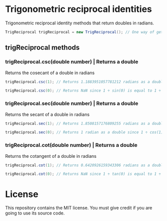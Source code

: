 # Trigonometric reciprocal identities
Trigonometric reciprocal identity methods that return doubles in radians.

```Java
TrigReciprocal trigReciprocal = new TrigReciprocal(); // One way of getting the trigReciprocal class
```

## trigReciprocal methods

### trigReciprocal.csc(double number) | Returns a double
Returns the cosecant of a double in radians

```Java
trigReciprocal.csc(1); // Returns 1.1883951057781212 radians as a double
```

```Java
trigReciprocal.csc(0); // Returns NaN since 1 ÷ sin(0) is equal to 1 ÷ 0, which is undefined
```

### trigReciprocal.sec(double number) | Returns a double
Returns the secant of a double in radians

```Java
trigReciprocal.sec(1); // Returns 1.8508157176809255 radians as a double
```

```Java
trigReciprocal.sec(0); // Returns 1 radian as a double since 1 ÷ cos(1) is equal to 1 ÷ 1, which is 1
```

### trigReciprocal.cot(double number) | Returns a double
Returns the cotangent of a double in radians

```Java
trigReciprocal.cot(1); // Returns 0.6420926159343306 radians as a double
```

```Java
trigReciprocal.cot(0); // Returns NaN since 1 ÷ tan(0) is equal to 1 ÷ 0, which is undefined
```

# License
This repository contains the MIT license. You must give credit if you are going to use its source code.
